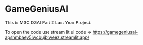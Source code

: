 # GameGeniusAI
This is MSC DSAI Part 2 Last Year Project.


To open the code use stream lit ui code => https://gamegeniusai-apshmbaey5lwcbujbtweez.streamlit.app/
